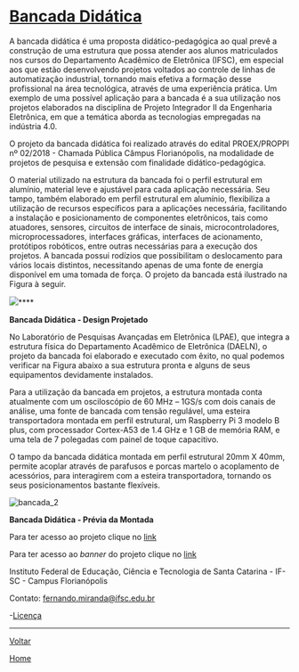 # [Bancada Didática](https://github.com/Kallarari/lpae.github.io/tree/master/projetos/bancada_ditatica)

A bancada didática é uma proposta didático-pedagógica ao qual prevê a construção de uma estrutura que possa atender aos alunos matriculados nos cursos do Departamento Acadêmico de Eletrônica (IFSC), em especial aos que estão desenvolvendo projetos voltados ao controle de linhas de automatização industrial, tornando mais efetiva a formação desse profissional na área tecnológica, através de uma experiência prática. Um exemplo de uma possível aplicação para a bancada é a sua utilização nos projetos elaborados na disciplina de Projeto Integrador II da Engenharia Eletrônica, em que a temática aborda as tecnologias empregadas na indústria 4.0. 

O projeto da bancada didática foi realizado através do edital PROEX/PROPPI nº 02/2018 - Chamada Pública Câmpus Florianópolis, na modalidade de projetos de pesquisa e extensão com finalidade didático-pedagógica.



O material utilizado na estrutura da bancada foi o perfil estrutural em alumínio, material leve e ajustável para cada aplicação necessária. Seu tampo, também elaborado em perfil estrutural em alumínio, flexibiliza a utilização de recursos específicos para a aplicações necessária, facilitando a instalação e posicionamento de componentes eletrônicos, tais como atuadores, sensores, circuitos de interface de sinais, microcontroladores, microprocessadores, interfaces gráficas, interfaces de acionamento, protótipos robóticos, entre outras necessárias para a execução dos projetos. A bancada possui rodízios que possibilitam o deslocamento para vários locais distintos, necessitando apenas de uma fonte de energia disponível em uma tomada de força. O projeto da bancada está ilustrado na Figura à seguir. 



![](.\imagens\bancada_didática.png)****

**Bancada Didática - Design Projetado**

No Laboratório de Pesquisas Avançadas em Eletrônica (LPAE), que integra a estrutura física do Departamento Acadêmico de Eletrônica (DAELN), o projeto da bancada foi elaborado e executado com êxito, no qual podemos verificar na Figura abaixo a sua estrutura pronta e alguns de seus equipamentos devidamente instalados.

Para a utilização da bancada em projetos, a estrutura montada conta atualmente com um osciloscópio de 60 MHz – 1GS/s com dois canais de análise, uma fonte de bancada com tensão regulável, uma esteira transportadora montada em perfil estrutural, um Raspberry Pi 3 modelo B plus, com processador Cortex-A53 de 1.4 GHz e 1 GB de memória RAM, e uma tela de 7 polegadas com painel de toque capacitivo.

O tampo da bancada didática montada em perfil estrutural 20mm X 40mm, permite acoplar através de parafusos e porcas martelo o acoplamento de acessórios, para interagirem com a esteira transportadora, tornando os seus posicionamentos bastante flexíveis.

![bancada_2](.\imagens\bancada_2.jpg)

**Bancada Didática - Prévia da Montada**

Para ter acesso ao projeto clique no [link ](https://github.com/LPAE/bancada_inteligente)

Para ter acesso ao *banner* do projeto clique no [link](.\artigo\Bancada-Didática-SNCT_2019.pdf)



Instituto Federal de Educação, Ciência e Tecnologia de Santa Catarina - IF-SC - Campus Florianópolis
<br/>

Contato:
fernando.miranda@ifsc.edu.br

-[Licença](./license)

---
[Voltar](./../)

[Home](https://lpae.github.io/)



